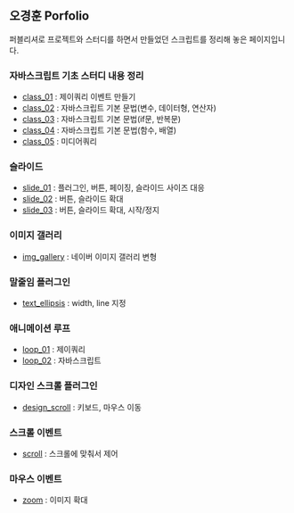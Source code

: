 ## 오경훈 Porfolio

퍼블리셔로 프로젝트와 스터디를 하면서 만들었던 스크립트를 정리해 놓은 페이지입니다.

### 자바스크립트 기초 스터디 내용 정리
- [class_01](https://kei5693.github.io/work/study/javascript/class_01.html) : 제이쿼리 이벤트 만들기
- [class_02](https://kei5693.github.io/work/study/javascript/class_02.html) : 자바스크립트 기본 문법(변수, 데이터형, 연산자)
- [class_03](https://kei5693.github.io/work/study/javascript/class_03.html) : 자바스크립트 기본 문법(if문, 반복문)
- [class_04](https://kei5693.github.io/work/study/javascript/class_04.html) : 자바스크립트 기본 문법(함수, 배열)
- [class_05](https://kei5693.github.io/work/study/javascript/media_queries.html) : 미디어쿼리

### 슬라이드
- [slide_01](https://kei5693.github.io/work/study/slide/prototype_slide/index.html) : 플러그인, 버튼, 페이징, 슬라이드 사이즈 대응
- [slide_02](https://kei5693.github.io/work/study/slide/slide_increase01/index.html) : 버튼, 슬라이드 확대
- [slide_03](https://kei5693.github.io/work/study/slide/slide_increase02/index.html) : 버튼, 슬라이드 확대, 시작/정지

### 이미지 갤러리
- [img_gallery](https://kei5693.github.io/work/study/slide/img_gallery/index.html) : 네이버 이미지 갤러리 변형

### 말줄임 플러그인
- [text_ellipsis](https://kei5693.github.io/work/study/etc/text_ellipsis/index.html) : width, line 지정

### 애니메이션 루프
- [loop_01](https://kei5693.github.io/work/study/animate/animate_loop/index.html) : 제이쿼리
- [loop_02](https://kei5693.github.io/work/study/animate/animate_loop/index02.html) : 자바스크립트

### 디자인 스크롤 플러그인
- [design_scroll](https://kei5693.github.io/work/study/scroll/design_scroll/index.html) : 키보드, 마우스 이동

### 스크롤 이벤트
- [scroll](https://kei5693.github.io/work/study/scroll/scroll_stop/index.html) : 스크롤에 맞춰서 제어

### 마우스 이벤트
- [zoom](https://kei5693.github.io/work/study/mouse_event/img_zoom/index.html) : 이미지 확대
